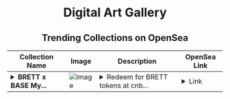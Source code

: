 <div align="center">

# Digital Art Gallery

## Trending Collections on OpenSea

| Collection Name                       | Image                                                                                     | Description                       | OpenSea Link                                                                                          |
|---------------------------------------|-------------------------------------------------------------------------------------------|-----------------------------------|--------------------------------------------------------------------------------------------------------|
| **<details><summary>BRETT x BASE My...</summary>BRETT x BASE Mystery Box #49,655</details>** | ![Image](https://i.seadn.io/s/raw/files/8099cfd094513e7740dbbb257184e375.gif?w=500&auto=format?w=200&auto=format) | <details><summary>Redeem for BRETT tokens at cnb...</summary>Redeem for BRETT tokens at cnbs.ly/BRETT</details> | <details><summary>Link</summary>[BRETT x BASE Mystery Box #49,655](https://opensea.io/collection/brett-x-base-mystery-box-49655)</details> |

</div>